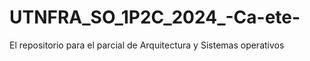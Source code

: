 # UTNFRA_SO_1P2C_2024_-Ca-ete-
El repositorio para el parcial de Arquitectura y Sistemas operativos
